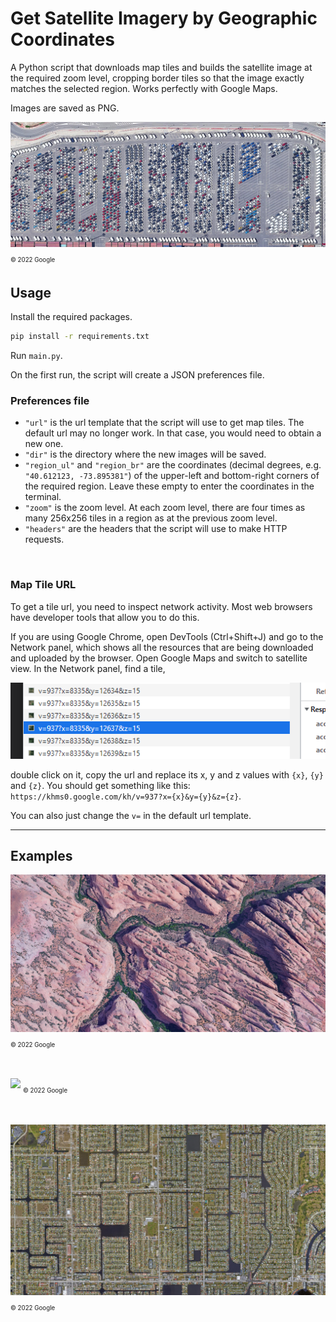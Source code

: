 # Get Satellite Imagery by Geographic Coordinates

A Python script that downloads map tiles and builds the satellite image at the required zoom level, cropping border tiles so that the image exactly matches the selected region. Works perfectly with Google Maps.

Images are saved as PNG.

![](img/examples/img_1.png)
<sub><sub>© 2022 Google<sub><sub>

## Usage

Install the required packages.<br>
```cmd
pip install -r requirements.txt
```
Run `main.py`.

On the first run, the script will create a JSON preferences file.

### Preferences file
* `"url"` is the url template that the script will use to get map tiles. The default url may no longer work. In that case, you would need to obtain a new one.
* `"dir"` is the directory where the new images will be saved.
* `"region_ul"` and `"region_br"` are the coordinates (decimal degrees, e.g. <nobr>`"40.612123, -73.895381"`</nobr>) of the upper-left and bottom-right corners of the required region. Leave these empty to enter the coordinates in the terminal.
* `"zoom"` is the zoom level. At each zoom level, there are four times as many 256x256 tiles in a region as at the previous zoom level.
* `"headers"` are the headers that the script will use to make HTTP requests.
<br>

### Map Tile URL
To get a tile url, you need to inspect network activity. Most web browsers have developer tools that allow you to do this.

If you are using Google Chrome, open DevTools (Ctrl+Shift+J) and go to the Network panel, which shows all the resources that are being downloaded and uploaded by the browser. Open Google Maps and switch to satellite view. In the Network panel, find a tile,

![](img/img_5.png)

double click on it, copy the url and replace its x, y and z values with `{x}`, `{y}` and `{z}`. You should get something like this: `https://khms0.google.com/kh/v=937?x={x}&y={y}&z={z}`.

You can also just change the `v=` in the default url template.

---
## Examples

![](img/examples/img_2.png)
<sub><sub>© 2022 Google<sub><sub>
<br><br>

![](img/examples/img_3.png)
<sub><sub>© 2022 Google<sub><sub>
<br><br>

![](img/examples/img_4.png)
<sub><sub>© 2022 Google<sub><sub>
